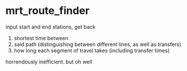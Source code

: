 # mrt_route_finder

input start and end stations, get back
1. shortest time between
2. said path (distinguishing between different lines, as well as transfers)
3. how long each segment of travel takes (including transfer times)

horrendously inefficient. but oh well